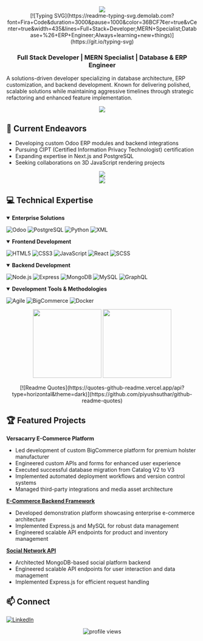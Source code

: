 <div align="center">
  <img src="https://capsule-render.vercel.app/api?text=Hey%20There!%20👋&animation=fadeIn&type=waving&color=gradient&height=100"/>
</div>

<div align="center">
  [![Typing SVG](https://readme-typing-svg.demolab.com?font=Fira+Code&duration=3000&pause=1000&color=36BCF7&center=true&vCenter=true&width=435&lines=Full+Stack+Developer;MERN+Specialist;Database+%26+ERP+Engineer;Always+learning+new+things)](https://git.io/typing-svg)
</div>

<div align="center">
  <h3>Full Stack Developer | MERN Specialist | Database & ERP Engineer</h3>
</div>

A solutions-driven developer specializing in database architecture, ERP customization, and backend development. Known for delivering polished, scalable solutions while maintaining aggressive timelines through strategic refactoring and enhanced feature implementation.

<div align="center">
  <img src="https://github-stats-alpha.vercel.app/api?username=dcodner24&cc=22272e&tc=37BCF6&ic=fff&bc=0000">
</div>

## 🚀 Current Endeavors
- Developing custom Odoo ERP modules and backend integrations
- Pursuing CIPT (Certified Information Privacy Technologist) certification
- Expanding expertise in Next.js and PostgreSQL
- Seeking collaborations on 3D JavaScript rendering projects

<div align="center">
  <img src="https://github-profile-trophy.vercel.app/?username=dcodner24&theme=nord&column=7"/>
</div>

<div align="center">
  <img src="https://skillicons.dev/icons?i=python,react,nodejs,docker,postgres,mongodb,html,css,js,express,graphql" />
</div>

## 💻 Technical Expertise

<details open>
  <summary><b>Enterprise Solutions</b></summary>
  
  ![Odoo](https://img.shields.io/badge/Odoo-714B67?style=for-the-badge&logo=odoo&logoColor=white)
  ![PostgreSQL](https://img.shields.io/badge/PostgreSQL-316192?style=for-the-badge&logo=postgresql&logoColor=white)
  ![Python](https://img.shields.io/badge/Python-3776AB?style=for-the-badge&logo=python&logoColor=white)
  ![XML](https://img.shields.io/badge/XML-005C5C?style=for-the-badge&logo=xml&logoColor=white)
</details>

<details open>
  <summary><b>Frontend Development</b></summary>
  
  ![HTML5](https://img.shields.io/badge/HTML5-E34F26?style=for-the-badge&logo=html5&logoColor=white)
  ![CSS3](https://img.shields.io/badge/CSS3-1572B6?style=for-the-badge&logo=css3&logoColor=white)
  ![JavaScript](https://img.shields.io/badge/JavaScript-F7DF1E?style=for-the-badge&logo=javascript&logoColor=black)
  ![React](https://img.shields.io/badge/React-61DAFB?style=for-the-badge&logo=react&logoColor=black)
  ![SCSS](https://img.shields.io/badge/SCSS-CC6699?style=for-the-badge&logo=sass&logoColor=white)
</details>

<details open>
  <summary><b>Backend Development</b></summary>
  
  ![Node.js](https://img.shields.io/badge/Node.js-339933?style=for-the-badge&logo=nodedotjs&logoColor=white)
  ![Express](https://img.shields.io/badge/Express.js-404D59?style=for-the-badge&logo=express&logoColor=white)
  ![MongoDB](https://img.shields.io/badge/MongoDB-4EA94B?style=for-the-badge&logo=mongodb&logoColor=white)
  ![MySQL](https://img.shields.io/badge/MySQL-4479A1?style=for-the-badge&logo=mysql&logoColor=white)
  ![GraphQL](https://img.shields.io/badge/GraphQL-E10098?style=for-the-badge&logo=graphql&logoColor=white)
</details>

<details open>
  <summary><b>Development Tools & Methodologies</b></summary>
  
  ![Agile](https://img.shields.io/badge/Agile-000000?style=for-the-badge&logo=agile&logoColor=white)
  ![BigCommerce](https://img.shields.io/badge/BigCommerce-0A0A0A?style=for-the-badge&logo=bigcommerce&logoColor=white)
  ![Docker](https://img.shields.io/badge/Docker-2496ED?style=for-the-badge&logo=docker&logoColor=white)
</details>

<div align="center">
  <p>
    <img height="180em" src="https://github-readme-stats.vercel.app/api?username=dcodner24&show_icons=true&theme=calm&include_all_commits=true&count_private=true"/>
    <img height="180em" src="https://github-readme-streak-stats.herokuapp.com/?user=dcodner24&theme=calm"/>
  </p>
</div>

<div align="center">
  [![Readme Quotes](https://quotes-github-readme.vercel.app/api?type=horizontal&theme=dark)](https://github.com/piyushsuthar/github-readme-quotes)
</div>

## 🏆 Featured Projects

**Versacarry E-Commerce Platform**
- Led development of custom BigCommerce platform for premium holster manufacturer
- Engineered custom APIs and forms for enhanced user experience
- Executed successful database migration from Catalog V2 to V3
- Implemented automated deployment workflows and version control systems
- Managed third-party integrations and media asset architecture

**[E-Commerce Backend Framework](https://github.com/dcodner24/E-Commerce-Back-End)**
- Developed demonstration platform showcasing enterprise e-commerce architecture
- Implemented Express.js and MySQL for robust data management
- Engineered scalable API endpoints for product and inventory management

**[Social Network API](https://github.com/dcodner24/Social-Network-API)**
- Architected MongoDB-based social platform backend
- Engineered scalable API endpoints for user interaction and data management
- Implemented Express.js for efficient request handling

## 📫 Connect
[![LinkedIn](https://img.shields.io/badge/LinkedIn-0077B5?style=for-the-badge&logo=linkedin&logoColor=white)](https://www.linkedin.com/in/david-codner-008483251/)

<div align="center">
  <img src="https://komarev.com/ghpvc/?username=dcodner24&label=Profile%20views&color=0e75b6&style=flat" alt="profile views" />
</div>
